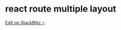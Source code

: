 # react route multiple layout

[Edit on StackBlitz ⚡️](https://stackblitz.com/edit/react-route-multiple-layout)